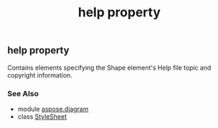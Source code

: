﻿---
title: help property
second_title: Aspose.Diagram for Python via .NET API References
description: 
type: docs
weight: 130
url: /python-net/aspose.diagram/stylesheet/help/
is_root: false
---

## help property


Contains elements specifying the Shape element's Help file topic and copyright information.

### See Also
* module [aspose.diagram](../../)
* class [StyleSheet](/diagram/python-net/aspose.diagram/stylesheet)
